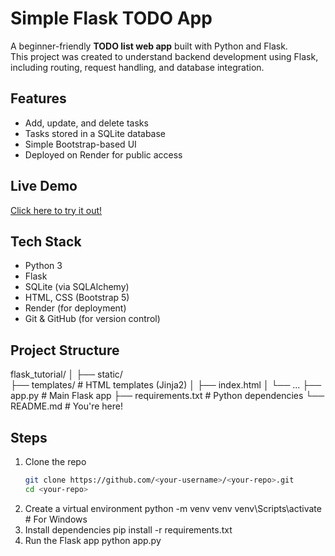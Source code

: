 # Simple Flask TODO App

A beginner-friendly **TODO list web app** built with Python and Flask.  
This project was created to understand backend development using Flask, including routing, request handling, and database integration.

##  Features
- Add, update, and delete tasks
- Tasks stored in a SQLite database
- Simple Bootstrap-based UI
- Deployed on Render for public access

##  Live Demo
[Click here to try it out!](https://todo-flask-app-qfli.onrender.com)

##  Tech Stack
- Python 3
- Flask
- SQLite (via SQLAlchemy)
- HTML, CSS (Bootstrap 5)
- Render (for deployment)
- Git & GitHub (for version control)

##  Project Structure
flask_tutorial/
│
├── static/             
├── templates/          # HTML templates (Jinja2)
│   ├── index.html
│   └── ...
├── app.py              # Main Flask app
├── requirements.txt    # Python dependencies
└── README.md           # You're here!

## Steps
1. Clone the repo  
   ```bash
   git clone https://github.com/<your-username>/<your-repo>.git
   cd <your-repo>
2. Create a virtual environment
   python -m venv venv
   venv\Scripts\activate     # For Windows
3. Install dependencies
   pip install -r requirements.txt
4. Run the Flask app
   python app.py
   

   

